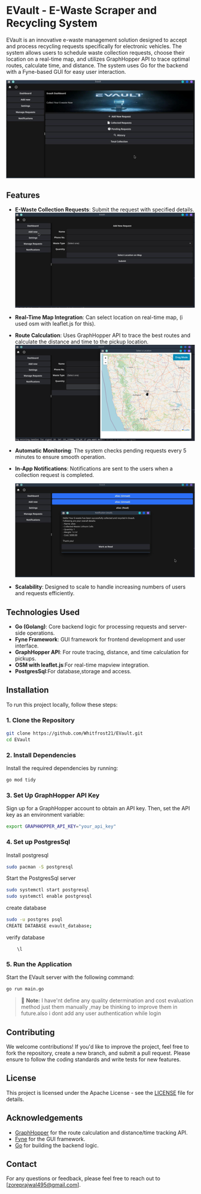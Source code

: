 # EVault - E-Waste Scraper and Recycling System

EVault is an innovative e-waste management solution designed to accept and process recycling requests specifically for electronic vehicles. The system allows users to schedule waste collection requests, choose their location on a real-time map, and utilizes GraphHopper API to trace optimal routes, calculate time, and distance. The system uses Go for the backend with a Fyne-based GUI for easy user interaction.

!["Evault Dashboard"](https://github.com/Whitfrost21/EVault/blob/master/Screenshots/dashboard.jpg)

## Features

- **E-Waste Collection Requests**: Submit the request with specified details.
  !["Add Requests"](https://github.com/Whitfrost21/EVault/blob/master/Screenshots/Reqform.jpg)
- **Real-Time Map Integration**: Can select location on real-time map, (i used osm with leaflet.js for this).
- **Route Calculation**: Uses GraphHopper API to trace the best routes and calculate the distance and time to the pickup location.
  !["Map"](https://github.com/Whitfrost21/EVault/blob/master/Screenshots/map.png)

- **Automatic Monitoring**: The system checks pending requests every 5 minutes to ensure smooth operation.
- **In-App Notifications**: Notifications are sent to the users when a collection request is completed.

  !["notifications"](https://github.com/Whitfrost21/EVault/blob/master/Screenshots/notifications.jpg)

- **Scalability**: Designed to scale to handle increasing numbers of users and requests efficiently.

## Technologies Used

- **Go (Golang)**: Core backend logic for processing requests and server-side operations.
- **Fyne Framework**: GUI framework for frontend development and user interface.
- **GraphHopper API**: For route tracing, distance, and time calculation for pickups.
- **OSM with leaflet.js**:For real-time mapview integration.
- **PostgresSql**:For database,storage and access.

## Installation

To run this project locally, follow these steps:

### 1. Clone the Repository

```bash
git clone https://github.com/Whitfrost21/EVault.git
cd EVault
```

### 2. Install Dependencies

Install the required dependencies by running:

```bash
go mod tidy
```

### 3. Set Up GraphHopper API Key

Sign up for a GraphHopper account to obtain an API key. Then, set the API key as an environment variable:

```bash
export GRAPHHOPPER_API_KEY="your_api_key"
```

### 4. Set up PostgresSql

Install postgresql

```bash
sudo pacman -S postgresql
```

Start the PostgresSql server

```bash
sudo systemctl start postgresql
sudo systemctl enable postgresql
```

create database

```bash
sudo -u postgres psql
CREATE DATABASE evault_database;
```

verify database

```
    \l
```

### 5. Run the Application

Start the EVault server with the following command:

```bash
go run main.go
```

> 🔔 **Note:** I have'nt define any quality determination and cost evaluation method just them manually ,may be thinking to improve them in future.also i dont add any user authentication while login

## Contributing

We welcome contributions! If you'd like to improve the project, feel free to fork the repository, create a new branch, and submit a pull request. Please ensure to follow the coding standards and write tests for new features.

## License

This project is licensed under the Apache License - see the [LICENSE](LICENSE) file for details.

## Acknowledgements

- [GraphHopper](https://www.graphhopper.com) for the route calculation and distance/time tracking API.
- [Fyne](https://fyne.io) for the GUI framework.
- [Go](https://golang.org) for building the backend logic.

## Contact

For any questions or feedback, please feel free to reach out to [zoreprajwal495@gmail.com].
